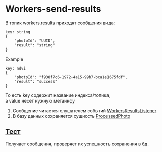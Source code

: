 # Workers-send-results
В топик workers.results приходят сообщения вида:
```
key: string
{
    "photoId": "UUID",
    "result": "string"
}
```
Example
```
key: ndvi
{
	"photoId": "f938f7c6-1972-4a15-99b7-bca1e1675fdf",
	"result": "success"
}
```

То есть key содержит название индекса/топика,  
а value несёт нужную метаинфу

1) Сообщение читается слушателем событий [WorkersResultsListener](../src/main/java/com/github/agroscienceteam/imagemanager/infra/input/WorkersResultsListener.java)
2) В базу данных сохраняется сущность [ProcessedPhoto](../src/main/java/com/github/agroscienceteam/imagemanager/domain/photo/ProcessedPhoto.java)

## [Тест](../src/test/resources/features/workers-send-results.feature)
Получает сообщения, проверяет их успешность сохранения в бд.
